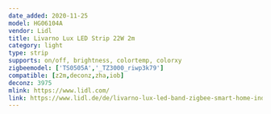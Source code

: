 ```yaml
---
date_added: 2020-11-25
model: HG06104A
vendor: Lidl
title: Livarno Lux LED Strip 22W 2m
category: light
type: strip
supports: on/off, brightness, colortemp, colorxy
zigbeemodel: ['TS0505A','_TZ3000_riwp3k79']
compatible: [z2m,deconz,zha,iob]
deconz: 3975
mlink: https://www.lidl.com/
link: https://www.lidl.de/de/livarno-lux-led-band-zigbee-smart-home-individuell-teilbar-selbsthaftend/p354570
---
```

